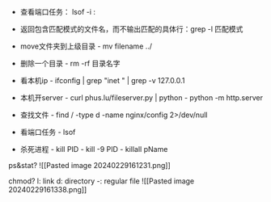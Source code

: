 + 查看端口任务： lsof -i :<port>

+ 返回包含匹配模式的文件名，而不输出匹配的具体行：grep -l 匹配模式

+ move文件夹到上级目录
	    - mv  filename ../
+ 删除一个目录
	    - rm -rf 目录名字
    
+ 看本机ip
	    - ifconfig | grep "inet " | grep -v 127.0.0.1
    
+ 本机开server
		- curl phus.lu/fileserver.py | python
		- python -m http.server

+ 查找文件
		- find / -type d -name nginx/config 2>/dev/null
    
+ 看端口任务
		- lsof 
	
+ 杀死进程
	    - kill PID
	    - kill -9 PID
	    - killall pName


ps&stat?
![[Pasted image 20240229161231.png]]

chmod?
l: link
d: directory
-: regular file
![[Pasted image 20240229161338.png]]